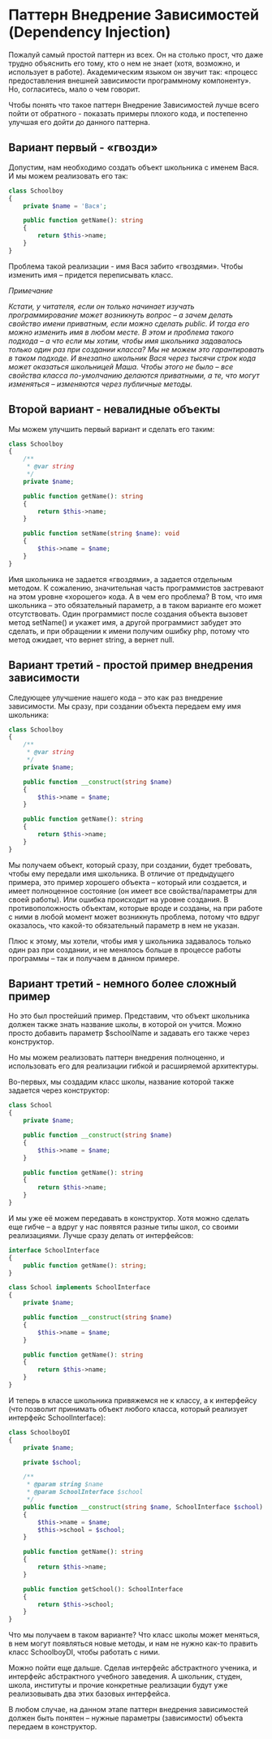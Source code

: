 
# Паттерн Внедрение Зависимостей (Dependency Injection)

Пожалуй самый простой паттерн из всех. Он на столько прост, что даже трудно объяснить его тому, кто о нем не знает 
(хотя, возможно, и использует в работе). Академическим языком он звучит так: «процесс предоставления внешней зависимости 
программному компоненту». Но, согласитесь, мало о чем говорит.

Чтобы понять что такое паттерн Внедрение Зависимостей лучше всего пойти от обратного - показать примеры плохого кода,
и постепенно улучшая его дойти до данного паттерна.

## Вариант первый - «гвозди»

Допустим, нам необходимо создать объект школьника с именем Вася. И мы можем реализовать его так:

```php
class Schoolboy
{
    private $name = 'Вася';

    public function getName(): string
    {
        return $this->name;
    }
}
```

Проблема такой реализации - имя Вася забито «гвоздями». Чтобы изменить имя – придется переписывать класс.

*Примечание*

*Кстати, у читателя, если он только начинает изучать программирование может возникнуть вопрос – а зачем делать свойство 
имени приватным, если можно сделать public. И тогда его можно изменить имя в любом месте. В этом и проблема такого 
подхода – а что если мы хотим, чтобы имя школьника задавалось только один раз при создании класса? Мы не можем это 
гарантировать в таком подходе. И внезапно школьник Вася через тысячи строк кода может оказаться школьницей Маша. Чтобы
этого не было – все свойства класса по-умолчанию делаются приватными, а те, что могут изменяться – изменяются через 
публичные методы.*

## Второй вариант - невалидные объекты

Мы можем улучшить первый вариант и сделать его таким:

```php
class Schoolboy
{
    /**
     * @var string
     */
    private $name;

    public function getName(): string
    {
        return $this->name;
    }

    public function setName(string $name): void
    {
        $this->name = $name;
    }
}
```

Имя школьника не задается «гвоздями», а задается отдельным методом. К сожалению, значительная часть программистов
застревают на этом уровне «хорошего» кода. А в чем его проблема? В том, что имя школьника – это обязательный параметр,
а в таком варианте его может отсутствовать. Один программист после создания объекта вызовет метод setName() и укажет имя, а 
другой программист забудет это сделать, и при обращении к имени получим ошибку php, потому что метод ожидает, что вернет
string, а вернет null.

## Вариант третий - простой пример внедрения зависимости

Следующее улучшение нашего кода – это как раз внедрение зависимости. Мы сразу, при создании объекта передаем ему имя
школьника:

```php
class Schoolboy
{
    /**
     * @var string
     */
    private $name;

    public function __construct(string $name)
    {
        $this->name = $name;
    }

    public function getName(): string
    {
        return $this->name;
    }
}
```

Мы получаем объект, который сразу, при создании, будет требовать, чтобы ему передали имя школьника. В отличие от 
предыдущего примера, это пример хорошего объекта – который или создается, и имеет полноценное состояние (он имеет все 
свойства/параметры для своей работы). Или ошибка происходит на уровне создания. В противоположность объектам, которые 
вроде и созданы, на при работе с ними в любой момент может возникнуть проблема, потому что вдруг оказалось, что какой-то 
обязательный параметр в нем не указан.

Плюс к этому, мы хотели, чтобы имя у школьника задавалось только один раз при создании, и не менялось больше в процессе
работы программы – так и получаем в данном примере. 

## Вариант третий - немного более сложный пример

Но это был простейший пример. Представим, что объект школьника должен также знать название школы, в которой он учится.
Можно просто добавить параметр $schoolName и задавать его также через конструктор.

Но мы можем реализовать паттерн внедрения полноценно, и использовать его для реализации гибкой и расширяемой 
архитектуры.

Во-первых, мы создадим класс школы, название которой также задается через конструктор:

```php
class School
{
    private $name;

    public function __construct(string $name)
    {
        $this->name = $name;
    }

    public function getName(): string
    {
        return $this->name;
    }
}
```

И мы уже её можем передавать в конструктор. Хотя можно сделать еще гибче – а вдруг у нас появятся разные типы школ, со
своими реализациями. Лучше сразу делать от интерфейсов:

```php
interface SchoolInterface
{
    public function getName(): string;
}

class School implements SchoolInterface
{
    private $name;

    public function __construct(string $name)
    {
        $this->name = $name;
    }

    public function getName(): string
    {
        return $this->name;
    }
}
``` 

И теперь в классе школьника привяжемся не к классу, а к интерфейсу (что позволит принимать объект любого класса, который
реализует интерфейс SchoolInterface):

```php
class SchoolboyDI
{
    private $name;

    private $school;

    /**
     * @param string $name
     * @param SchoolInterface $school
     */
    public function __construct(string $name, SchoolInterface $school)
    {
        $this->name = $name;
        $this->school = $school;
    }

    public function getName(): string
    {
        return $this->name;
    }

    public function getSchool(): SchoolInterface
    {
        return $this->school;
    }
}
```

Что мы получаем в таком варианте? Что класс школы может меняться, в нем могут появляться новые методы, и нам не нужно
как-то править класс SchoolboyDI, чтобы работать с ними.

Можно пойти еще дальше. Сделав интерфейс абстрактного ученика, и интерфейс абстрактного учебного заведения. А школьник,
студен, школа, институты и прочие конкретные реализации будут уже реализовывать два этих базовых интерфейса.

В любом случае, на данном этапе паттерн внедрения зависимостей должен быть понятен – нужные параметры (зависимости) 
объекта передаем в конструктор.
